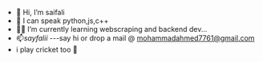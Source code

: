 - 👋 Hi, I’m saifali
- :lips: I can speak python,js,c++ 
- :man_technologist: I’m currently learning webscraping and backend dev...
- 📫_sayfalii_ ---say hi or drop a mail @ mohammadahmed7761@gmail.com
- i play cricket too 🥎

<!---
saifalid23/saifalid23 is a ✨ special ✨ repository because its `README.md` (this file) appears on your GitHub profile.
You can click the Preview link to take a look at your changes.
--->
